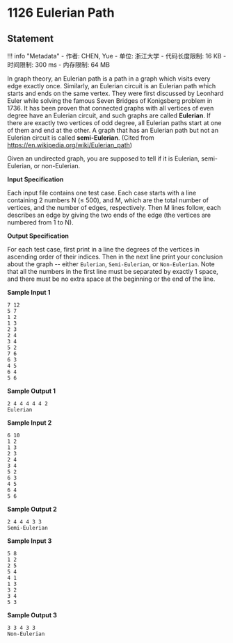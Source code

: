
# 1126 Eulerian Path

## Statement

!!! info "Metadata"
    - 作者: CHEN, Yue
    - 单位: 浙江大学
    - 代码长度限制: 16 KB
    - 时间限制: 300 ms
    - 内存限制: 64 MB

In graph theory, an Eulerian path is a path in a graph which visits every edge exactly once. Similarly, an Eulerian circuit is an Eulerian path which starts and ends on the same vertex. They were first discussed by Leonhard Euler while solving the famous Seven Bridges of Konigsberg problem in 1736. It has been proven that connected graphs with all vertices of even degree have an Eulerian circuit, and such graphs are called **Eulerian**. If there are exactly two vertices of odd degree, all Eulerian paths start at one of them and end at the other. A graph that has an Eulerian path but not an Eulerian circuit is called **semi-Eulerian**. (Cited from https://en.wikipedia.org/wiki/Eulerian_path)

Given an undirected graph, you are supposed to tell if it is Eulerian, semi-Eulerian, or non-Eulerian.

**Input Specification**

Each input file contains one test case. Each case starts with a line containing 2 numbers N ($\le$ 500), and M, which are the total number of vertices, and the number of edges, respectively. Then M lines follow, each describes an edge by giving the two ends of the edge (the vertices are numbered from 1 to N).

**Output Specification**

For each test case, first print in a line the degrees of the vertices in ascending order of their indices. Then in the next line print your conclusion about the graph -- either `Eulerian`, `Semi-Eulerian`, or `Non-Eulerian`. Note that all the numbers in the first line must be separated by exactly 1 space, and there must be no extra space at the beginning or the end of the line.

**Sample Input 1**
```plaintext
7 12
5 7
1 2
1 3
2 3
2 4
3 4
5 2
7 6
6 3
4 5
6 4
5 6
```

**Sample Output 1**
```plaintext
2 4 4 4 4 4 2
Eulerian
```

**Sample Input 2**
```plaintext
6 10
1 2
1 3
2 3
2 4
3 4
5 2
6 3
4 5
6 4
5 6
```

**Sample Output 2**
```plaintext
2 4 4 4 3 3
Semi-Eulerian
```

**Sample Input 3**
```plaintext
5 8
1 2
2 5
5 4
4 1
1 3
3 2
3 4
5 3
```

**Sample Output 3**
```plaintext
3 3 4 3 3
Non-Eulerian
```

